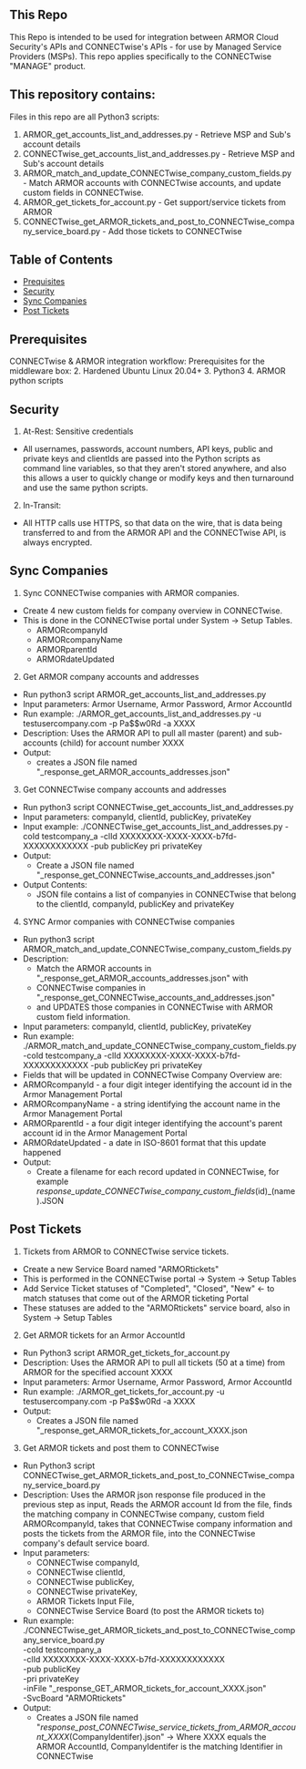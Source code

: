 
## This Repo

This Repo is intended to be used for integration between ARMOR Cloud Security's APIs and
CONNECTwise's APIs - for use by Managed Service Providers (MSPs). This repo applies
specifically to the CONNECTwise "MANAGE" product.

## This repository contains:

Files in this repo are all Python3 scripts:
1. ARMOR_get_accounts_list_and_addresses.py - Retrieve MSP and Sub's account details
2. CONNECTwise_get_accounts_list_and_addresses.py - Retrieve MSP and Sub's account details
3. ARMOR_match_and_update_CONNECTwise_company_custom_fields.py - Match ARMOR accounts with CONNECTwise accounts, and update custom fields in CONNECTwise.
4. ARMOR_get_tickets_for_account.py - Get support/service tickets from ARMOR
5. CONNECTwise_get_ARMOR_tickets_and_post_to_CONNECTwise_company_service_board.py - Add those tickets to CONNECTwise


## Table of Contents

- [Prequisites](#prerequisites)
- [Security](#security)
- [Sync Companies](#sync-companies)
- [Post Tickets](#post-tickets)

## Prerequisites

CONNECTwise & ARMOR integration workflow:
Prerequisites for the middleware box:
2. Hardened Ubuntu Linux 20.04+
3. Python3
4. ARMOR python scripts

## Security

1. At-Rest: Sensitive credentials
  - All usernames, passwords, account numbers, API keys, public and private keys and clientIds 
  are passed into the Python scripts as command line variables, so that they aren't stored
  anywhere, and also this allows a user to quickly change or modify keys and then turnaround
  and use the same python scripts.
2. In-Transit: 
  - All HTTP calls use HTTPS, so that data on the wire, that is data being transferred to and
  from the ARMOR API and the CONNECTwise API, is always encrypted.

## Sync Companies

1. Sync CONNECTwise companies with ARMOR companies.
  - Create 4 new custom fields for company overview in CONNECTwise.
  - This is done in the CONNECTwise portal under System -> Setup Tables.
    - ARMORcompanyId
    - ARMORcompanyName
    - ARMORparentId
    - ARMORdateUpdated

2. Get ARMOR company accounts and addresses
  - Run python3 script ARMOR_get_accounts_list_and_addresses.py 
  - Input parameters: Armor Username, Armor Password, Armor AccountId 
  - Run example: ./ARMOR_get_accounts_list_and_addresses.py -u testusercompany.com -p Pa$$w0Rd -a XXXX
  - Description: Uses the ARMOR API to pull all master (parent) and sub-accounts (child) for account number XXXX
  - Output: 
    - creates a JSON file named "_response_get_ARMOR_accounts_addresses.json"

3. Get CONNECTwise company accounts and addresses
  - Run python3 script CONNECTwise_get_accounts_list_and_addresses.py 
  - Input parameters: companyId, clientId, publicKey, privateKey
  - Input example: ./CONNECTwise_get_accounts_list_and_addresses.py -coId testcompany_a -clId XXXXXXXX-XXXX-XXXX-b7fd-XXXXXXXXXXXX -pub publicKey pri privateKey
  - Output:
    - Create a JSON file named "_response_get_CONNECTwise_accounts_and_addresses.json"
  - Output Contents:
    - JSON file contains a list of companyies in CONNECTwise that belong to the clientId, companyId, publicKey and privateKey

4. SYNC Armor companies with CONNECTwise companies
  - Run python3 script ARMOR_match_and_update_CONNECTwise_company_custom_fields.py
  - Description: 
    - Match the ARMOR accounts in "_response_get_ARMOR_accounts_addresses.json" with 
    - CONNECTwise companies in "_response_get_CONNECTwise_accounts_and_addresses.json"
    - and UPDATES those companies in CONNECTwise with ARMOR custom field information.
  - Input parameters: companyId, clientId, publicKey, privateKey
  - Run example: ./ARMOR_match_and_update_CONNECTwise_company_custom_fields.py -coId testcompany_a -clId XXXXXXXX-XXXX-XXXX-b7fd-XXXXXXXXXXXX -pub publicKey pri privateKey
  - Fields that will be updated in CONNECTwise Company Overview are:
   - ARMORcompanyId - a four digit integer identifying the account id in the Armor Management Portal
   - ARMORcompanyName - a string identifying the account name in the Armor Management Portal
   - ARMORparentId - a four digit integer identifying the account's parent account id in the Armor Management Portal
   - ARMORdateUpdated - a date in ISO-8601 format that this update happened
  - Output:
    - Create a filename for each record updated in CONNECTwise, for example _response_update_CONNECTwise_company_custom_fields_(id)_(name).JSON

## Post Tickets          

1. Tickets from ARMOR to CONNECTwise service tickets.
  - Create a new Service Board named "ARMORtickets" 
  - This is performed in the CONNECTwise portal -> System -> Setup Tables
  - Add Service Ticket statuses of "Completed", "Closed", "New" <- to match statuses that come out of the ARMOR ticketing Portal
  - These statuses are added to the "ARMORtickets" service board, also in System -> Setup Tables

2. Get ARMOR tickets for an Armor AccountId
  - Run Python3 script ARMOR_get_tickets_for_account.py
  - Description: Uses the ARMOR API to pull all tickets (50 at a time) from ARMOR for the specified account XXXX
  - Input parameters: Armor Username, Armor Password, Armor AccountId 
  - Run example: ./ARMOR_get_tickets_for_account.py -u testusercompany.com -p Pa$$w0Rd -a XXXX
  - Output:
    - Creates a JSON file named "_response_get_ARMOR_tickets_for_account_XXXX.json 

3. Get ARMOR tickets and post them to CONNECTwise
  - Run Python3 script CONNECTwise_get_ARMOR_tickets_and_post_to_CONNECTwise_company_service_board.py
  - Description: 
    Uses the ARMOR json response file produced in the previous step as input, Reads the ARMOR account Id from the file,
    finds the matching company in CONNECTwise company, custom field ARMORcompanyId, takes that CONNECTwise company information
    and posts the tickets from the ARMOR file, into the CONNECTwise company's default service board.
  - Input parameters: 
    - CONNECTwise companyId, 
    - CONNECTwise clientId, 
    - CONNECTwise publicKey, 
    - CONNECTwise privateKey,
    - ARMOR Tickets Input File,
    - CONNECTwise Service Board (to post the ARMOR tickets to)
  - Run example: ./CONNECTwise_get_ARMOR_tickets_and_post_to_CONNECTwise_company_service_board.py \
    -coId testcompany_a \
    -clId XXXXXXXX-XXXX-XXXX-b7fd-XXXXXXXXXXXX \
    -pub publicKey \
    -pri privateKey \
    -inFile "_response_GET_ARMOR_tickets_for_account_XXXX.json" \
    -SvcBoard "ARMORtickets"
  - Output:
    - Creates a JSON file named "_response_post_CONNECTwise_service_tickets_from_ARMOR_account_XXXX_(CompanyIdentifer).json"
   -> Where XXXX equals the ARMOR AccountId, CompanyIdentifer is the matching Identifier in CONNECTwise

